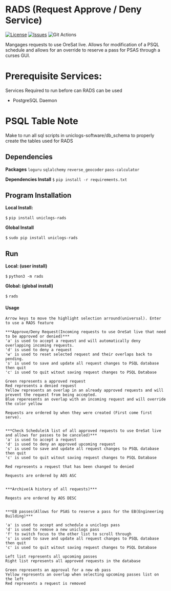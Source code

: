 # RADS (Request Approve / Deny Service)
[![License](https://img.shields.io/github/license/oresat/uniclogs-rads)](./LICENSE)
[![Issues](https://img.shields.io/github/issues/oresat/uniclogs-rads)](https://github.com/oresat/uniclogs-rads/issues)
![Git Actions](https://github.com/oresat/uniclogs-rads/workflows/RADS%20Unit%20Tests/badge.svg)

Mangages requests to use OreSat live. Allows for modification of a PSQL schedule and allows for an override to reserve a pass for PSAS through a curses GUI. 

# Prerequisite Services:
Services Required to run before can RADS can be used

* PostgreSQL Daemon

# PSQL Table Note
Make to run all sql scripts in uniclogs-software/db_schema to properly create the tables used for RADS


## Dependencies

**Packages**
`loguru`
`sqlalchemy`
`reverse_geocoder`
`pass-calculator`

**Dependencies Install**
`$` `pip install -r requirements.txt`


## Program Installation

**Local Install:**

`$` `pip install uniclogs-rads`

**Global Install**

`$` `sudo pip install uniclogs-rads`


## Run

**Local: (user install)**

`$` `python3 -m rads`

**Global: (global install)**

`$` `rads`

#### Usage
```
Arrow keys to move the highlight selection arround(universal). Enter to use a RADS feature 

***Approve/Deny Request(Incoming requests to use OreSat live that need to be approved or denied)***
'a' is used to accept a request and will automatically deny overlapping incoming requests.
'd' is used to deny a request
'w' is used to reset selected request and their overlaps back to pending.
's' is used to save and update all request changes to PSQL database then quit
'c' is used to quit witout saving request changes to PSQL Database

Green represents a approved request
Red represents a denied request
Yellow represents an overlap in an already approved requests and will prevent the request from being accepted.
Blue reperesents an overlap with an incoming request and will override the color yellow

Requests are ordered by when they were created (First come first serve).


***Check Schedule(A list of all approved requests to use OreSat live and allows for passes to be canceled)***
'a' is used to accept a request
'd' is used to deny an approved upcoming request
's' is used to save and update all request changes to PSQL database then quit
'c' is used to quit witout saving request changes to PSQL Database

Red represents a request that has been changed to denied

Requests are ordered by AOS ASC


***Archive(A history of all requests)***

Reqests are ordered by AOS DESC


***EB passes(Allows for PSAS to reserve a pass for the EB(Engineering Building)***

'a' is used to accept and schedule a uniclogs pass
'd' is used to remove a new uniclogs pass
'f' to switch focus to the other list to scroll through
's' is used to save and update all request changes to PSQL database then quit
'c' is used to quit witout saving request changes to PSQL Database

Left list represents all upcoming passes
Right list represents all approved requests in the database

Green represents an approval for a new eb pass
Yellow represents an overlap when selecting upcoming passes list on the left
Red represents a request is removed
```
